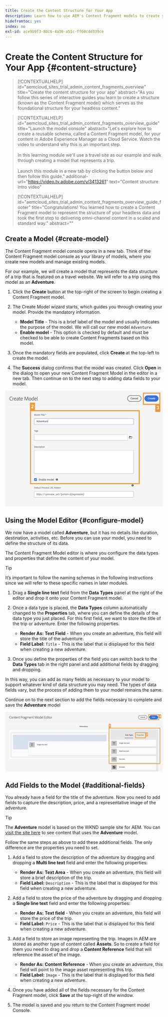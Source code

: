 ```yaml
---
title: Create the Content Structure for Your App
description: Learn how to use AEM's Content Fragment models to create your content structure, which serves as the foundation for your headless content.
hidefromtoc: yes
index: no
exl-id: ace9b9f3-8bc6-4a36-a51c-ff60cdd339ce
---
```


# Create the Content Structure for Your App {#content-structure}

>[!CONTEXTUALHELP]
>id="aemcloud_sites_trial_admin_content_fragments_overview"
>title="Create the content structure for your app"
>abstract="As you follow this series of interactive guides you learn to create a structure (known as the Content Fragment model) which serves as the foundational structure for your headless content."

>[!CONTEXTUALHELP]
>id="aemcloud_sites_trial_admin_content_fragments_overview_guide"
>title="Launch the model console"
>abstract="Let's explore how to create a reusable schema, called a Content Fragment model, for your content in Adobe Experience Manager as a Cloud Service. Watch the video to understand why this is an important step. <br><br>In this learning module we'll use a travel site as our example and walk through creating a model that represents a trip.<br><br>Launch this module in a new tab by clicking the button below and then follow this guide."
>additional-url="https://video.tv.adobe.com/v/3413261" text="Content structure intro video"

>[!CONTEXTUALHELP]
>id="aemcloud_sites_trial_admin_content_fragments_overview_guide_footer"
>title="Congratulations! You learned how to create a Content Fragment model to represent the structure of your headless data and took the first step to delivering omni-channel content in a scaled and standard way."
>abstract=""

## Create a Model {#create-model}

The Content Fragment model console opens in a new tab. Think of the Content Fragment model console as your library of models, where you create new models and manage existing models.

For our example, we will create a model that represents the data structure of a trip that is featured on a travel website. We will refer to a trip using this model as an **Adventure**.

1. Click the **Create** button at the top-right of the screen to begin creating a Content Fragment model.

1. The Create Model wizard starts, which guides you through creating your model. Provide the mandatory information.

   * **Model Title** - This is a brief label of the model and usually indicates the purpose of the model. We will call our new model `Adventure`.
   * **Enable model** - This option is checked by default and must be checked to be able to create Content Fragments based on this model.

1. Once the mandatory fields are populated, click **Create** at the top-left to create the model. 

1. The **Success** dialog confirms that the model was created. Click **Open** in the dialog to open your new Content Fragment Model in the editor in a new tab. Then continue on to the next step to adding data fields to your model.

![Steps two and three of creating a Content Fragment model](assets/do-not-localize/create-model.png)

## Using the Model Editor {#configure-model}

We now have a model called **Adventure**, but it has no details like duration, destination, activities, etc. Before you can use your model, you need to define the structure of its data. 

The Content Fragment Model editor is where you configure the data types and properties that define the content of your model.

>[!TIP]
>
>It’s important to follow the naming schemas in the following instructions since we will refer to these specific names in later modules.

1. Drag a **Single line text** field from the **Data Types** panel at the right of the editor and drop it onto your Content Fragment model. 

1. Once a data type is placed, the **Data Types** column automatically changed to the **Properties** tab, where you can define the details of the data type you just placed. For this first field, we want to store the title of the trip or adventure. Enter the following properties.

   * **Render As:** **Text Field** - When you create an adventure, this field will store the title of the adventure.
   * **Field Label:** `Title` - This is the label that is displayed for this field when creating a new adventure.

1. Once you define the properties of the field you can switch back to the **Data Types** tab in the right panel and add additional fields by dragging and dropping.

In this way, you can add as many fields as necessary to your model to support whatever kind of data structure you may need. The types of data fields vary, but the process of adding them to your model remains the same.

Continue on to the next section to add the fields necessary to complete and save the **Adventure** model

![Steps one, two, and three of adding fields to the model](assets/do-not-localize/define-model-fields.png)

## Add Fields to the Model {#additional-fields}

You already have a field for the title of the adventure. Now you need to add fields to capture the description, price, and a representative image of the adventure.

>[!TIP]
>
>The **Adventure** model is based on the WKND sample site for AEM. You can [visit the site here](https://wknd.site/us/en/adventures/yosemite-backpacking.html) to see content that uses the **Adventure** model.

Follow the same steps as above to add these additional fields. The only difference are the properties you need to set.

1. Add a field to store the description of the adventure by dragging and dropping a **Multi line text** field and enter the following properties:

   * **Render As:** **Text Area** - When you create an adventure, this field will store a brief description of the trip.
   * **Field Label:** `Description` - This is the label that is displayed for this field when creating a new adventure.

1. Add a field to store the price of the adventure by dragging and dropping a **Single line text** field and enter the following properties:

   * **Render As:** **Text field** - When you create an adventure, this field will store the price of the trip.
   * **Field Label:** `Price` - This is the label that is displayed for this field when creating a new adventure.

1. Add a field to store an image representing the trip. Images in AEM are stored as another type of content called **Assets**. So to create a field for them you need to drag and drop a **Content Reference** field that will reference the asset of the image.

   * **Render As:** **Content Reference** - When you create an adventure, this field will point to the image asset representing this trip.
   * **Field Label:** `Image` - This is the label that is displayed for this field when creating a new adventure.

1. Once you have added all of the fields necessary for the Content Fragment model, click **Save** at the top-right of the window.

1. The model is saved and you return to the Content Fragment model Console.
